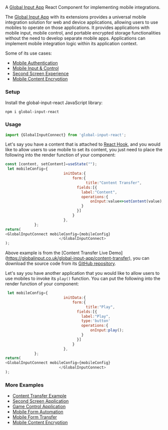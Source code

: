 
A [Global Input App](https://globalinput.co.uk) React Component for implementing mobile integrations.

The [Global Input App](https://globalinput.co.uk) with its extensions provides a universal mobile integration solution for web and device applications, allowing users to use mobiles to operate on those applications. It provides applications with mobile input, mobile control, and portable encrypted storage functionalities without the need to develop separate mobile apps. Applications can implement mobile integration logic within its application context.

Some of its use cases:
* [Mobile Authentication](https://globalinput.co.uk/global-input-app/about-mobile-authentication)
* [Mobile Input & Control](https://globalinput.co.uk/global-input-app/about-mobile-control)
* [Second Screen Experience](https://globalinput.co.uk/global-input-app/about-second-screen)
* [Mobile Content Encryption](https://globalinput.co.uk/global-input-app/about-print-scan-qrcodes)

### Setup

Install the global-input-react JavaScript library:

```shell
npm i global-input-react
```

### Usage
```JavaScript
import {GlobalInputConnect} from 'global-input-react';
```

Let's say you have a content that is attached to [React Hook](https://reactjs.org/docs/hooks-intro.html), and you would like to
allow users to use mobile to set its content, you just need to place
the following into the render function of your component:

```JavaScript
const [content, setContent]=useState("");  
 let mobileConfig={        
                          initData:{                              
                              form:{
                                	title:"Content Transfer",   
                                fields:[{
                                  label:"Content",            
                                  operations:{
                                      onInput:value=>setContent(value);
                                  }
                                }]
                              }
                          },
             };
return(
<GlobalInputConnect mobileConfig={mobileConfig}
                        </GlobalInputConnect>
);
```
Above example is from the [Content Transfer Live Demo] (https://globalinput.co.uk/global-input-app/content-transfer), you can download the source code from its [GitHub repository](https://github.com/global-input/content-transfer-example).

Let's say you have another application that you would like to allow users to use mobiles to invoke its ```play()``` function. You can put the following into the render function of your component:


```JavaScript
 let mobileConfig={        
                          initData:{                              
                              form:{
                                	title:"Play",   
                                fields:[{
                                  label:"Play",
                                  type:'button'           
                                  operations:{
                                      onInput:play();
                                  }
                                }]
                              }
                          },
             };
return(
<GlobalInputConnect mobileConfig={mobileConfig}
                        </GlobalInputConnect>
);
```






### More Examples
* [Content Transfer Example](https://globalinput.co.uk/global-input-app/content-transfer)
* [Second Screen Application](https://globalinput.co.uk/global-input-app/video-player)
* [Game Control Application](https://globalinput.co.uk/global-input-app/game-example)
* [Mobile Form Automation](https://globalinput.co.uk/global-input-app/send-message)
* [Mobile Form Transfer](https://globalinput.co.uk/global-input-app/form-data-transfer)
* [Mobile Content Encryption](https://globalinput.co.uk/global-input-app/qr-printing)
